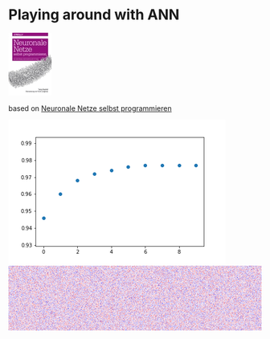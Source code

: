 # Playing around with ANN

[![Neuronale Netze selbst programmieren](https://raw.githubusercontent.com/che0815/hello-world/master/data/12892.jpg)](https://www.oreilly.de/buecher/12892/9783960090434-neuronale-netze-selbst-programmieren.html)

based on [Neuronale Netze selbst programmieren](https://www.oreilly.de/buecher/12892/9783960090434-neuronale-netze-selbst-programmieren.html)

![Performance History](history.png)
![Weights History](Input-hidden-weights-training.gif)
